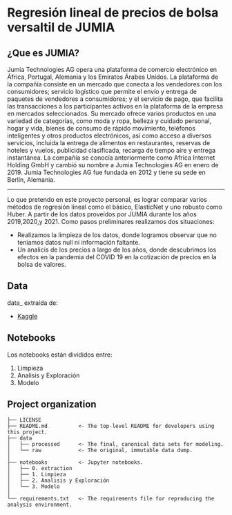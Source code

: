 # Regresión lineal de precios de bolsa versaltil de JUMIA

## ¿Que es JUMIA?

Jumia Technologies AG opera una plataforma de comercio electrónico en África, Portugal, Alemania y los Emiratos Árabes Unidos. La plataforma de la compañía consiste en un mercado que conecta a los vendedores con los consumidores; servicio logístico que permite el envío y entrega de paquetes de vendedores a consumidores; y el servicio de pago, que facilita las transacciones a los participantes activos en la plataforma de la empresa en mercados seleccionados. Su mercado ofrece varios productos en una variedad de categorías, como moda y ropa, belleza y cuidado personal, hogar y vida, bienes de consumo de rápido movimiento, teléfonos inteligentes y otros productos electrónicos, así como acceso a diversos servicios, incluida la entrega de alimentos en restaurantes, reservas de hoteles y vuelos, publicidad clasificada, recarga de tiempo aire y entrega instantánea. La compañía se conocía anteriormente como Africa Internet Holding GmbH y cambió su nombre a Jumia Technologies AG en enero de 2019. Jumia Technologies AG fue fundada en 2012 y tiene su sede en Berlín, Alemania.

-------------------
Lo que pretendo en este proyecto personal, es lograr comparar varios métodos de regresión lineal como el básico, ElasticNet y uno robusto como Huber. A partir de los datos proveídos por JUMIA durante los años 2019,2020,y 2021.
Como pasos preliminares realizamos dos situaciones:
* Realizamos la limpieza de los datos, donde logramos observar que no teniamos datos null ni información faltante.
* Un analicis de los precios a largo de los años, donde descubrimos los efectos en la pandemia del COVID 19 en la cotización de precios en la bolsa de valores.

## Data
data_ extraída de:
- [Kaggle](https://www.kaggle.com/datasets/mohammedouahman/jumia-stock-data-price-updated-all-time)

## Notebooks
Los notebooks están divididos entre:
1) Limpieza
2) Analisis y Exploración
3) Modelo

## Project organization

```
├── LICENSE
├── README.md          <- The top-level README for developers using this project.
├── data
│   ├── processed      <- The final, canonical data sets for modeling.
│   └── raw            <- The original, immutable data dump.
│
├── notebooks          <- Jupyter notebooks.
│   ├── 0. extraction     
│   ├── 1. Limpieza        
│   ├── 2. Analisis y Exploración
│   └── 3. Modelo
│
└── requirements.txt   <- The requirements file for reproducing the analysis environment.
```